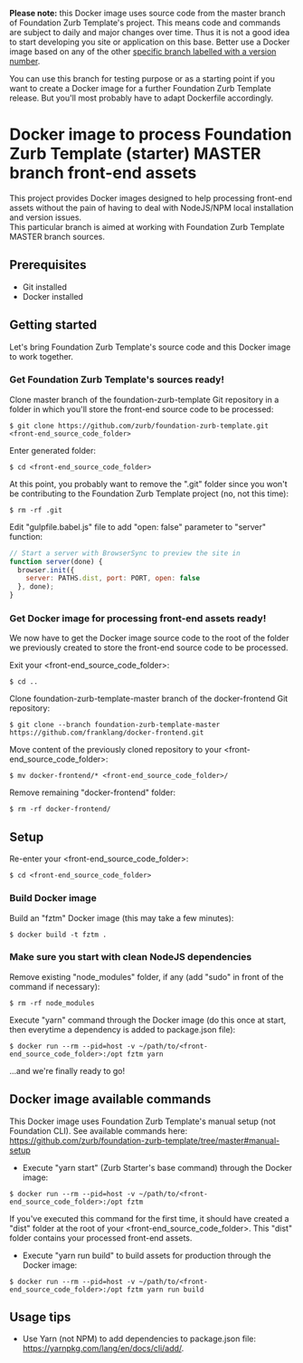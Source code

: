 **Please note:** this Docker image uses source code from the master branch of Foundation Zurb Template's project. This means code and commands are subject to daily and major changes over time. Thus it is not a good idea to start developing you site or application on this base. Better use a Docker image based on any of the other [specific branch labelled with a version number](https://github.com/franklang/docker-frontend).

You can use this branch for testing purpose or as a starting point if you want to create a Docker image for a further Foundation Zurb Template release. But you'll most probably have to adapt Dockerfile accordingly.


# Docker image to process Foundation Zurb Template (starter) MASTER branch front-end assets

This project provides Docker images designed to help processing front-end assets without the pain of having to deal with NodeJS/NPM local installation and version issues.  
This particular branch is aimed at working with Foundation Zurb Template MASTER branch sources.


## Prerequisites
* Git installed
* Docker installed


## Getting started

Let's bring Foundation Zurb Template's source code and this Docker image to work together.

### Get Foundation Zurb Template's sources ready!
Clone master branch of the foundation-zurb-template Git repository in a folder in which you'll store the front-end source code to be processed: 
```shell
$ git clone https://github.com/zurb/foundation-zurb-template.git <front-end_source_code_folder>
```

Enter generated folder:
```shell
$ cd <front-end_source_code_folder>
```

At this point, you probably want to remove the ".git" folder since you won't be contributing to the Foundation Zurb Template project (no, not this time):
```shell
$ rm -rf .git
```

Edit "gulpfile.babel.js" file to add "open: false" parameter to "server" function:
```js
// Start a server with BrowserSync to preview the site in
function server(done) {
  browser.init({
    server: PATHS.dist, port: PORT, open: false
  }, done);
}
```

### Get Docker image for processing front-end assets ready!
We now have to get the Docker image source code to the root of the folder we previously created to store the front-end source code to be processed.

Exit your <front-end_source_code_folder>:
```shell
$ cd ..
```

Clone foundation-zurb-template-master branch of the docker-frontend Git repository:
```shell
$ git clone --branch foundation-zurb-template-master https://github.com/franklang/docker-frontend.git
```

Move content of the previously cloned repository to your <front-end_source_code_folder>:
```shell
$ mv docker-frontend/* <front-end_source_code_folder>/
```

Remove remaining "docker-frontend" folder:
```shell
$ rm -rf docker-frontend/
```


## Setup

Re-enter your <front-end_source_code_folder>:
```shell
$ cd <front-end_source_code_folder>
```

### Build Docker image
Build an "fztm" Docker image (this may take a few minutes):
```shell
$ docker build -t fztm .
```

### Make sure you start with clean NodeJS dependencies
Remove existing "node_modules" folder, if any (add "sudo" in front of the command if necessary):
```shell
$ rm -rf node_modules
```

Execute "yarn" command through the Docker image (do this once at start, then everytime a dependency is added to package.json file):
```shell
$ docker run --rm --pid=host -v ~/path/to/<front-end_source_code_folder>:/opt fztm yarn
```

...and we're finally ready to go!


## Docker image available commands

This Docker image uses Foundation Zurb Template's manual setup (not Foundation CLI).
See available commands here: https://github.com/zurb/foundation-zurb-template/tree/master#manual-setup

* Execute "yarn start" (Zurb Starter's base command) through the Docker image:
```shell
$ docker run --rm --pid=host -v ~/path/to/<front-end_source_code_folder>:/opt fztm
```

If you've executed this command for the first time, it should have created a "dist" folder at the root of your <front-end_source_code_folder>. This "dist" folder contains your processed front-end assets.

* Execute "yarn run build" to build assets for production through the Docker image:
```shell
$ docker run --rm --pid=host -v ~/path/to/<front-end_source_code_folder>:/opt fztm yarn run build
```


## Usage tips

* Use Yarn (not NPM) to add dependencies to package.json file: https://yarnpkg.com/lang/en/docs/cli/add/.
